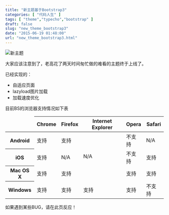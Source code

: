 ```yaml
---
title: "新主题基于Bootstrap3"
categories: [ "代码人生" ]
tags: [ "theme","typecho","bootstrap" ]
draft: false
slug: "new_theme_bootstrap3"
date: "2015-06-19 01:48:00"
url: "new_theme_bootstrap3.html"
---
```


![新主题][1]

大家应该注意到了，老高花了两天时间匆忙做的难看的主题终于上线了。

已经实现的：

 - 自适应页面 
 - lazyload图片加载
 - 加载速度优化

目前BS的浏览器支持情况如下表


<!--more-->


<div class="table-responsive">
    <table class="table table-bordered table-striped">
      <thead>
        <tr>
          <td></td>
          <th>Chrome</th>
          <th>Firefox</th>
          <th>Internet Explorer</th>
          <th>Opera</th>
          <th>Safari</th>
        </tr>
      </thead>
      <tbody>
        <tr>
          <th scope="row">Android</th>
          <td class="text-success"><span class="glyphicon glyphicon-ok" aria-hidden="true"></span> 支持</td>
          <td class="text-success"><span class="glyphicon glyphicon-ok" aria-hidden="true"></span> 支持</td>
          <td class="text-muted" rowspan="3" style="vertical-align: middle;">N/A</td>
          <td class="text-danger"><span class="glyphicon glyphicon-remove" aria-hidden="true"></span> 不支持</td>
          <td class="text-muted">N/A</td>
        </tr>
        <tr>
          <th scope="row">iOS</th>
          <td class="text-success"><span class="glyphicon glyphicon-ok" aria-hidden="true"></span> 支持</td>
          <td class="text-muted">N/A</td>
          <td class="text-danger"><span class="glyphicon glyphicon-remove" aria-hidden="true"></span> 不支持</td>
          <td class="text-success"><span class="glyphicon glyphicon-ok" aria-hidden="true"></span> 支持</td>
        </tr>
        <tr>
          <th scope="row">Mac OS X</th>
          <td class="text-success"><span class="glyphicon glyphicon-ok" aria-hidden="true"></span> 支持</td>
          <td class="text-success"><span class="glyphicon glyphicon-ok" aria-hidden="true"></span> 支持</td>
          <td class="text-success"><span class="glyphicon glyphicon-ok" aria-hidden="true"></span> 支持</td>
          <td class="text-success"><span class="glyphicon glyphicon-ok" aria-hidden="true"></span> 支持</td>
        </tr>
        <tr>
          <th scope="row">Windows</th>
          <td class="text-success"><span class="glyphicon glyphicon-ok" aria-hidden="true"></span> 支持</td>
          <td class="text-success"><span class="glyphicon glyphicon-ok" aria-hidden="true"></span> 支持</td>
          <td class="text-success"><span class="glyphicon glyphicon-ok" aria-hidden="true"></span> 支持</td>
          <td class="text-success"><span class="glyphicon glyphicon-ok" aria-hidden="true"></span> 支持</td>
          <td class="text-danger"><span class="glyphicon glyphicon-remove" aria-hidden="true"></span> 不支持</td>
        </tr>
      </tbody>
    </table>
  </div>

如果遇到某些BUG，请在此页反应！


  [1]: https://blog.phpgao.com/usr/uploads/2015/06/3708675869.png
